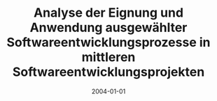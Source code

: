 ---
abstract: ''
authors:
- Christian Kuschnig
date: '2004-01-01'
featured: false
publication_types:
- '7'
publishDate: '2004-01-01'
title: Analyse der Eignung und Anwendung ausgewählter Softwareentwicklungsprozesse
  in mittleren Softwareentwicklungsprojekten
url_pdf: ''
---